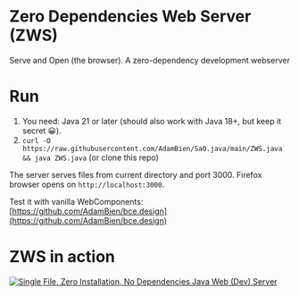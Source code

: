 # Zero Dependencies Web Server (ZWS)
Serve and Open (the browser). A zero-dependency development webserver

# Run

1. You need: Java 21 or later (should also work with Java 18+, but keep it secret 😀).
2. `curl -O  https://raw.githubusercontent.com/AdamBien/SaO.java/main/ZWS.java && java ZWS.java` (or clone this repo)

The server serves files from current directory and port 3000. Firefox browser opens on 
`http://localhost:3000`.


Test it with vanilla WebComponents: [https://github.com/AdamBien/bce.design](https://github.com/AdamBien/bce.design)

# ZWS in action


[![Single File, Zero Installation, No Dependencies Java Web (Dev) Server](https://i.ytimg.com/vi/pkpaUHuT9Rg/mqdefault.jpg)](https://www.youtube.com/embed/pkpaUHuT9Rg?rel=0)
